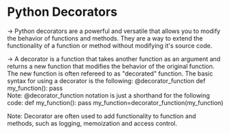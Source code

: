 # Python Decorators
-> Python decorators are a powerful and versatile that allows you to modify the behavior of functions and methods. They are a way to extend the functionality of a function or method without modifying it's source code.

-> A decorator is a function that takes another function as an argument and returns a new function that modifies the behavior of the original function. The new function is often refereed to as "decorated" function. The basic syntax for using a decorator is the following:
 @decorator_function
 def my_function():
    pass                  
Note: @decorator_function notation is just a shorthand for the following code:
def my_function():
    pass
my_function=decorator_function(my_function)

Note: Decorator are often used to add functionality to function and methods, such as logging, memoization and access control.
